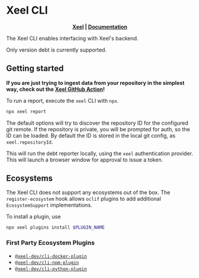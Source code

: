 # Xeel CLI

<div style="text-align: center;">
  <strong>
    <a href="https://xeel.dev">Xeel</a>
     | 
    <a href="https://docs.xeel.dev">Documentation</a>
  </strong>
</div>

The Xeel CLI enables interfacing with Xeel's backend.

Only version debt is currently supported.

## Getting started

**If you are just trying to ingest data from your
repository in the simplest way, check out the [Xeel
GitHub Action](https://github.com/xeel-dev/report-action)!**

To run a report, execute the `xeel` CLI with `npx`.

```sh
npx xeel report
```

The default options will try to discover the repository ID
for the configured git remote.
If the repository is private, you will be prompted for
auth, so the ID can be loaded.
By default the ID is stored in the local git config, as
`xeel.repositoryId`.

This will run the debt reporter locally, using the `xeel`
authentication provider. This will launch a browser window
for approval to issue a token.

## Ecosystems

The Xeel CLI does not support any ecosystems out of the
box.
The `register-ecosystem` hook allows `oclif` plugins to
add additional `EcosystemSupport` implementations.

To install a plugin, use

```sh
npx xeel plugins install $PLUGIN_NAME
```

### First Party Ecosystem Plugins

- [`@xeel-dev/cli-docker-plugin`](https://github.com/xeel-dev/cli-docker-plugin)
- [`@xeel-dev/cli-npm-plugin`](https://github.com/xeel-dev/cli-npm-plugin)
- [`@xeel-dev/cli-python-plugin`](https://github.com/xeel-dev/cli-python-plugin)
